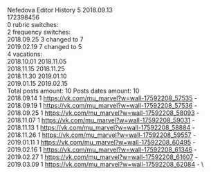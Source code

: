 Nefedova	Editor History 5 2018.09.13\
172398456\
0 rubric switches:\
2 frequency switches:\
2018.09.25 3 changed to 7 \
2019.02.19 7 changed to 5 \
4 vacations:\
2018.10.01 2018.11.05 \
2018.11.15 2018.11.25 \
2018.11.30 2019.01.10 \
2019.01.15 2019.02.15 \
Total posts amount: 10	Posts dates amount: 10\
2018.09.14 1 https://vk.com/mu_marvel?w=wall-17592208_57535 - \
2018.09.19 1 https://vk.com/mu_marvel?w=wall-17592208_57536 - \
2018.09.25 1 https://vk.com/mu_marvel?w=wall-17592208_58093 - \
2018.11.07 1 https://vk.com/mu_marvel?w=wall-17592208_59031 - \
2018.11.13 1 https://vk.com/mu_marvel?w=wall-17592208_58884 - \
2018.11.26 1 https://vk.com/mu_marvel?w=wall-17592208_59557 - \
2019.01.11 1 https://vk.com/mu_marvel?w=wall-17592208_60495 - \
2019.02.16 1 https://vk.com/mu_marvel?w=wall-17592208_61346 - \
2019.02.27 1 https://vk.com/mu_marvel?w=wall-17592208_61607 - \
2019.03.09 1 https://vk.com/mu_marvel?w=wall-17592208_62084 - \
